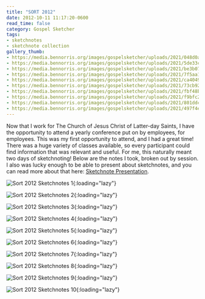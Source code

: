 ```yaml
---
title: "SORT 2012"
date: 2012-10-11 11:17:20-0600
read_time: false
category: Gospel Sketcher
tags:
- sketchnotes
- sketchnote collection
gallery_thumb:
- https://media.bennorris.org/images/gospelsketcher/uploads/2021/048d0a7b35.jpg
- https://media.bennorris.org/images/gospelsketcher/uploads/2021/5de33cb858.jpg
- https://media.bennorris.org/images/gospelsketcher/uploads/2021/be3b0767b1.jpg
- https://media.bennorris.org/images/gospelsketcher/uploads/2021/7f5aa1a994.jpg
- https://media.bennorris.org/images/gospelsketcher/uploads/2021/ca4049434e.jpg
- https://media.bennorris.org/images/gospelsketcher/uploads/2021/73cb929e6b.jpg
- https://media.bennorris.org/images/gospelsketcher/uploads/2021/fbf48bc79e.jpg
- https://media.bennorris.org/images/gospelsketcher/uploads/2021/f9bfc2949a.jpg
- https://media.bennorris.org/images/gospelsketcher/uploads/2021/801ddc4806.jpg
- https://media.bennorris.org/images/gospelsketcher/uploads/2021/497f4e344b.jpg
---
```


Now that I work for The Church of Jesus Christ of Latter-day Saints, I have the opportunity to attend a yearly conference put on by employees, for employees. This was my first opportunity to attend, and I had a great time! There was a huge variety of classes available, so every participant could find information that was relevant and useful. For me, this naturally meant two days of sketchnoting! Below are the notes I took, broken out by session. I also was lucky enough to be able to present about sketchnotes, and you can read more about that here: <a href="https://bennorris.org/2012/10/11/sketchnote-presentation-oct" title="Sketchnote Presentation Oct 2012">Sketchnote Presentation</a>.

![Sort 2012 Sketchnotes 1](https://media.bennorris.org/images/gospelsketcher/uploads/2021/048d0a7b35.jpg){:loading="lazy"}

![Sort 2012 Sketchnotes 2](https://media.bennorris.org/images/gospelsketcher/uploads/2021/5de33cb858.jpg){:loading="lazy"}

![Sort 2012 Sketchnotes 3](https://media.bennorris.org/images/gospelsketcher/uploads/2021/be3b0767b1.jpg){:loading="lazy"}

![Sort 2012 Sketchnotes 4](https://media.bennorris.org/images/gospelsketcher/uploads/2021/7f5aa1a994.jpg){:loading="lazy"}

![Sort 2012 Sketchnotes 5](https://media.bennorris.org/images/gospelsketcher/uploads/2021/ca4049434e.jpg){:loading="lazy"}

![Sort 2012 Sketchnotes 6](https://media.bennorris.org/images/gospelsketcher/uploads/2021/73cb929e6b.jpg){:loading="lazy"}

![Sort 2012 Sketchnotes 7](https://media.bennorris.org/images/gospelsketcher/uploads/2021/fbf48bc79e.jpg){:loading="lazy"}

![Sort 2012 Sketchnotes 8](https://media.bennorris.org/images/gospelsketcher/uploads/2021/f9bfc2949a.jpg){:loading="lazy"}

![Sort 2012 Sketchnotes 9](https://media.bennorris.org/images/gospelsketcher/uploads/2021/801ddc4806.jpg){:loading="lazy"}

![Sort 2012 Sketchnotes 10](https://media.bennorris.org/images/gospelsketcher/uploads/2021/497f4e344b.jpg){:loading="lazy"}
